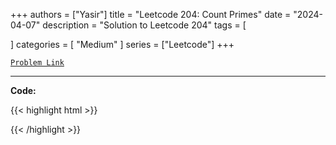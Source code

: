 
+++
authors = ["Yasir"]
title = "Leetcode 204: Count Primes"
date = "2024-04-07"
description = "Solution to Leetcode 204"
tags = [
    
]
categories = [
    "Medium"
]
series = ["Leetcode"]
+++



[`Problem Link`](https://leetcode.com/problems/count-primes/description/)

---

**Code:**

{{< highlight html >}}

{{< /highlight >}}


